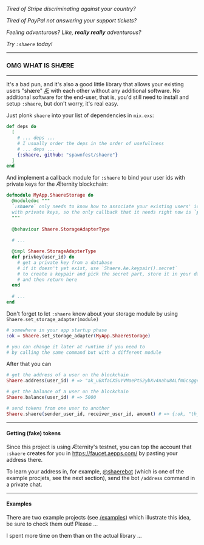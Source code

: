 *Tired of Stripe discriminating against your country?*

*Tired of PayPal not answering your support tickets?*

*Feeling adventurous? Like, **really really** adventurous?*

*Try `:shaere` today!*

---

### OMG WHAT IS SHÆRE

---

It's a bad pun, and it's also a good little library that allows your existing users "shære" [Æ](https://coinmarketcap.com/currencies/aeternity/) with each other without any additional software. No additional software for the end-user, that is, you'd still need to install and setup `:shaere`, but don't worry, it's real easy.

Just plonk `shaere` into your list of dependencies in `mix.exs`:

```elixir
def deps do
  [
    # ... deps ...
    # I usually order the deps in the order of usefullness
    # ... deps ...
    {:shaere, github: "spawnfest/shaere"}
  ]
end
```

And implement a callback module for `:shaere` to bind your user ids with private keys for the Æternity blockchain:

```elixir
defmodule MyApp.ShaereStorage do
  @moduledoc """
  `:shaere` only needs to know how to associate your existing users' ids
  with private keys, so the only callback that it needs right now is `privkey/1`
  """
  
  @behaviour Shaere.StorageAdapterType
  
  # ...

  @impl Shaere.StorageAdapterType
  def privkey(user_id) do
    # get a private key from a database
    # if it doesn't yet exist, use `Shaere.Ae.keypair().secret`
    # to create a keypair and pick the secret part, store it in your database
    # and then return here
  end
  
  # ...
end
```

Don't forget to let `:shaere` know about your storage module by using `Shaere.set_storage_adapter(module)`

```elixir
# somewhere in your app startup phase
:ok = Shaere.set_storage_adapter(MyApp.ShaereStorage)

# you can change it later at runtime if you need to 
# by calling the same command but with a different module
```

After that you can

```elixir
# get the address of a user on the blockchain
Shaere.address(user_id) # => "ak_uBXfaCX5uYVMaePtS2ybXv4nahu8ALfmGcsgge9ghrfAHD6Wf"

# get the balance of a user on the blockchain
Shaere.balance(user_id) # => 5000

# send tokens from one user to another
Shaere.shaere(sender_user_id, receiver_user_id, amount) # => {:ok, "th_2A9PibNnDbNDNJ78ZQxMdfXAPP8dZ1XnhiZpJBJSy4aefixtDr"}
```

---

#### Getting (fake) tokens

Since this project is using Æternity's testnet, you can top the account that `:shaere` creates for you in https://faucet.aepps.com/ by pasting your address there.

To learn your address in, for example, [@shaerebot](https://t.me/shaerebot) (which is one of the example procjets, see the next section), send the bot `/address` command in a private chat.

---

#### Examples

There are two example projects (see [/examples](https://github.com/spawnfest/shaere/tree/master/examples)) which illustrate this idea, be sure to check them out! Please ...

I spent more time on them than on the actual library ...
